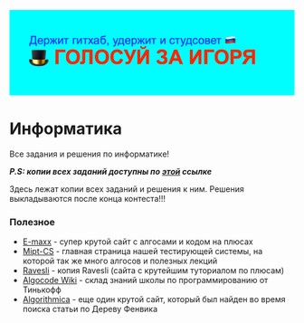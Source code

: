![alt-текст](https://github.com/arduinoev3/arduinoev3/blob/main/плакат.png?raw=true)

# Информатика

Все задания и решения по информатике!

***P.S: копии всех заданий доступны по [этой](http://cs.mipt.ru/bs2022) ссылке***

Здесь лежат копии всех заданий и решения к ним.
Решения выкладываются поcле конца контеста!!!

### Полезное

* [E-maxx](https://e-maxx.ru/index.php) - супер крутой сайт с алгосами и кодом на плюсах
* [Mipt-CS](https://mipt-cs.github.io/python3-2017-2018/) - главная страница нашей тестирующей системы, на которой так же много алгосов и полезных лекций
* [Ravesli](https://googleweblight.com/sp?hl=ru-RU&geid=NSTN&u=https://ravesli.com/uroki-cpp/) - копия Ravesli (сайта с крутейшим туториалом по плюсам) 
* [Algocode Wiki](https://wiki.algocode.ru/index.php?title=Заглавная_страница) - склад знаний школы по программированию от Тинькофф
* [Algorithmica](https://algorithmica.org/ru/) - еще один крутой сайт, который был найден во время поиска статьи по Дереву Фенвика
